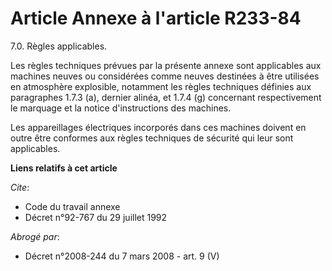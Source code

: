 # Article Annexe à l'article R233-84

7.0. Règles applicables.

Les règles techniques prévues par la présente annexe sont applicables aux machines neuves ou considérées comme neuves
destinées à être utilisées en atmosphère explosible, notamment les règles techniques définies aux paragraphes 1.7.3 (a),
dernier alinéa, et 1.7.4 (g) concernant respectivement le marquage et la notice d'instructions des machines.

Les appareillages électriques incorporés dans ces machines doivent en outre être conformes aux règles techniques de sécurité
qui leur sont applicables.

**Liens relatifs à cet article**

_Cite_:

  - Code du travail annexe
  - Décret n°92-767 du 29 juillet 1992

_Abrogé par_:

  - Décret n°2008-244 du 7 mars 2008 - art. 9 (V)
